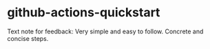 # github-actions-quickstart

Text note for feedback: Very simple and easy to follow.
Concrete and concise steps.
